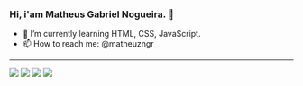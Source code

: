 ### Hi, i'am Matheus Gabriel Nogueira. 👋
- 🌱 I’m currently learning HTML, CSS, JavaScript.
- 📫 How to reach me: @matheuzngr_
<hr/>
<div> 
 <a href="https://www.linkedin.com/in/eomgn/" target="_blank"><img src="https://img.shields.io/badge/-LinkedIn-%230077B5?style=for-the-badge&logo=linkedin&logoColor=white" target="_blank"></a> 
  <a href="https://www.instagram.com/matheuzngr/" target="_blank"><img src="https://img.shields.io/badge/-Instagram-%23E4405F?style=for-the-badge&logo=instagram&logoColor=white" target="_blank"></a>
  <a href = "mailto:eomgnxd@gmail.com"><img src="https://img.shields.io/badge/-Email-%23333?style=for-the-badge&logo=icloud&logoColor=white" target="_blank"></a>
  <a href = "https://api.whatsapp.com/send?phone=5588981470492"><img src="https://img.shields.io/badge/WhatsApp-25D366?style=for-the-badge&logo=whatsapp&logoColor=white" target="_blank"></a>
